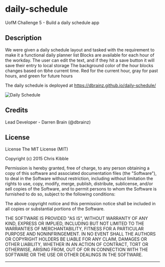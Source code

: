 # daily-schedule
UofM Challenge 5 - Build a daily schedule app

## Description
We were given a daily schedule layout and tasked with the requirement to make it a functional daily planner list
Blocks are available for each hour of the workday. The user can edit the text, and if they hit a save button it will save their
entry to local storage
The background color of the hour blocks changes based on tbhe current time. Red for the current hour, gray for past hours, and green
for future hours


The daily schedule is deployed at https://dbrainz.github.io/daily-schedule/

![Daily Schedule](image.png)

## Credits

Lead Developer - Darren Brain (@dbrainz)

## License

License
The MIT License (MIT)

Copyright (c) 2015 Chris Kibble

Permission is hereby granted, free of charge, to any person obtaining a copy of this software and associated documentation files (the "Software"), to deal in the Software without restriction, including without limitation the rights to use, copy, modify, merge, publish, distribute, sublicense, and/or sell copies of the Software, and to permit persons to whom the Software is furnished to do so, subject to the following conditions:

The above copyright notice and this permission notice shall be included in all copies or substantial portions of the Software.

THE SOFTWARE IS PROVIDED "AS IS", WITHOUT WARRANTY OF ANY KIND, EXPRESS OR IMPLIED, INCLUDING BUT NOT LIMITED TO THE WARRANTIES OF MERCHANTABILITY, FITNESS FOR A PARTICULAR PURPOSE AND NONINFRINGEMENT. IN NO EVENT SHALL THE AUTHORS OR COPYRIGHT HOLDERS BE LIABLE FOR ANY CLAIM, DAMAGES OR OTHER LIABILITY, WHETHER IN AN ACTION OF CONTRACT, TORT OR OTHERWISE, ARISING FROM, OUT OF OR IN CONNECTION WITH THE SOFTWARE OR THE USE OR OTHER DEALINGS IN THE SOFTWARE.

---